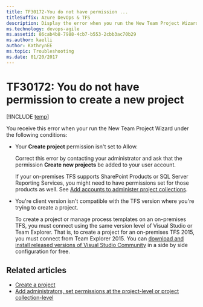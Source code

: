 ```yaml
---
title: TF30172-You do not have permission ... 
titleSuffix: Azure DevOps & TFS
description: Display the error when you run the New Team Project Wizard.
ms.technology: devops-agile
ms.assetid: 86cab4b8-7988-4cb7-b553-2cbb3ac70b29
ms.author: kaelli
author: KathrynEE
ms.topic: Troubleshooting
ms.date: 01/20/2017
---
```

# TF30172: You do not have permission to create a new project

[!INCLUDE [temp](../../includes/version-vsts-tfs-all-versions.md)]

You receive this error when your run the New Team Project Wizard under the following conditions:  
  
-   Your **Create project** permission isn't set to Allow.  
  
     Correct this error by contacting your administrator and ask that the permission **Create new projects** be added to your user account.  
  
     If your on-premises TFS supports SharePoint Products or SQL Server Reporting Services, you might need to have permissions set for those products as well. See [Add accounts to administer project collections](../../organizations/security/set-project-collection-level-permissions.md).  
  
-   You're client version isn't compatible with the TFS version where you're trying to create a project. 
  
     To create a project or manage process templates on an on-premises TFS, you must connect using the same version level of Visual Studio or Team Explorer. That is, to create a project for an on-premises TFS 2015, you must connect from Team Explorer 2015. You can [download and install released versions of Visual Studio Community](https://www.visualstudio.com/downloads/download-visual-studio-vs) in a side by side configuration for free.  
  
## Related articles  
- [Create a project](../../organizations/projects/create-project.md)   
- [Add administrators, set permissions at the project-level or project collection-level](../../organizations/security/set-project-collection-level-permissions.md)